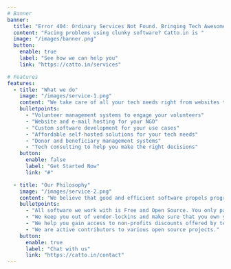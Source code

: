 ```yaml
---
# Banner
banner:
  title: "Error 404: Ordinary Services Not Found. Bringing Tech Awesomeness to Non-Profits! 🚀"
  content: "Facing problems using clunky software? Catto.in is "
  image: "/images/banner.png"
  button:
    enable: true
    label: "See how we can help you"
    link: "https://catto.in/services"

# Features
features:
  - title: "What we do"
    image: "/images/service-1.png"
    content: "We take care of all your tech needs right from websites to ERP systems so you can focus on making impact."
    bulletpoints:
      - "Volunteer management systems to engage your volunteers"
      - "Website and e-mail hosting for your NGO"
      - "Custom software development for your use cases"
      - "Affordable self-hosted solutions for your tech needs"
      - "Donor and beneficiary management systems"
      - "Tech consulting to help you make the right decisions"
    button:
      enable: false
      label: "Get Started Now"
      link: "#"

  - title: "Our Philosophy"
    image: "/images/service-2.png"
    content: "We believe that good and efficient software propels progress. Non-profits are not equipped with the best tech teams and they often make bad decision leading to wasted time and money."
    bulletpoints:
      - "All software we work with is Free and Open Source. You only pay for hosting. Not the software itself."
      - "We keep you out of vendor-lockins and make sure that you own your data."
      - "We help you gain access to non-profits discounts offered by tech companies so your costs stay low."
      - "We are active contributors to various open source projects."
    button:
      enable: true
      label: "Chat with us"
      link: "https://catto.in/contact"
---
```

